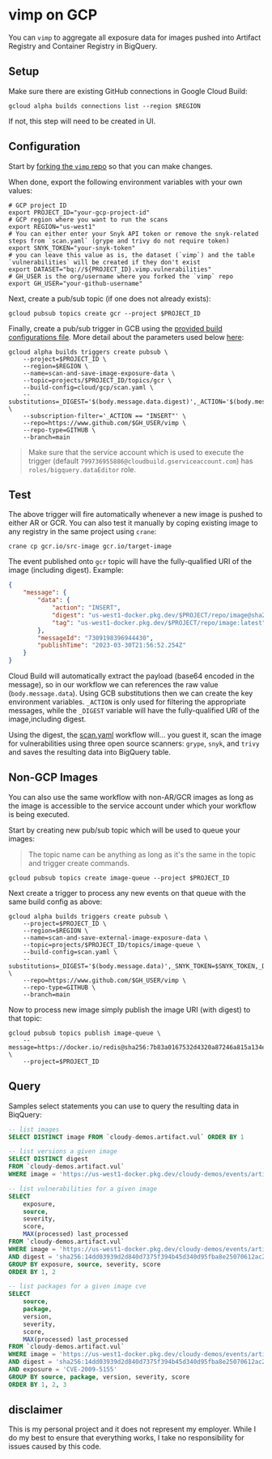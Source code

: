 # vimp on GCP

You can `vimp` to aggregate all exposure data for images pushed into Artifact Registry and Container Registry in BigQuery.

## Setup

Make sure there are existing GitHub connections in Google Cloud Build:

```shell
gcloud alpha builds connections list --region $REGION
```

If not, this step will need to be created in UI.

## Configuration

Start by [forking the `vimp` repo](https://github.com/mchmarny/vimp/fork) so that you can make changes. 

When done, export the following environment variables with your own values: 

```shell
# GCP project ID
export PROJECT_ID="your-gcp-project-id"
# GCP region where you want to run the scans
export REGION="us-west1"
# You can either enter your Snyk API token or remove the snyk-related steps from `scan.yaml` (grype and trivy do not require token)
export SNYK_TOKEN="your-snyk-token"
# you can leave this value as is, the dataset (`vimp`) and the table `vulnerabilities` will be created if they don't exist
export DATASET="bq://${PROJECT_ID}.vimp.vulnerabilities"
# GH_USER is the org/username where you forked the `vimp` repo 
export GH_USER="your-github-username"
```

Next, create a pub/sub topic (if one does not already exists):

```shell
gcloud pubsub topics create gcr --project $PROJECT_ID
```

Finally, create a pub/sub trigger in GCB using the [provided build configurations file](scan-new-image.yaml). More detail about the parameters used below [here](https://cloud.google.com/build/docs/automate-builds-pubsub-events):

```shell
gcloud alpha builds triggers create pubsub \
    --project=$PROJECT_ID \
    --region=$REGION \
    --name=scan-and-save-image-exposure-data \
    --topic=projects/$PROJECT_ID/topics/gcr \
    --build-config=cloud/gcp/scan.yaml \
    --substitutions=_DIGEST='$(body.message.data.digest)',_ACTION='$(body.message.data.action)',_SNYK_TOKEN=$SNYK_TOKEN,_DATASET=$DATASET \
    --subscription-filter='_ACTION == "INSERT"' \
    --repo=https://www.github.com/$GH_USER/vimp \
    --repo-type=GITHUB \
    --branch=main
```

> Make sure that the service account which is used to execute the trigger (default `799736955886@cloudbuild.gserviceaccount.com`) has `roles/bigquery.dataEditor` role. 

## Test

The above trigger will fire automatically whenever a new image is pushed to either AR or GCR. You can also test it manually by coping existing image to any registry in the same project using `crane`: 

```shell
crane cp gcr.io/src-image gcr.io/target-image
```

The event published onto `gcr` topic will have the fully-qualified URI of the image (including digest). Example:

```json
{
    "message": {
        "data": {
            "action": "INSERT", 
            "digest": "us-west1-docker.pkg.dev/$PROJECT/repo/image@sha256:54bc0fead59f304f1727280c3b520aeea7b9e6fd405b7a6ee1dddc8d78044516", 
            "tag": "us-west1-docker.pkg.dev/$PROJECT/repo/image:latest"
        },
        "messageId": "7309198396944430",
        "publishTime": "2023-03-30T21:56:52.254Z"
    }
}
```

Cloud Build will automatically extract the payload (base64 encoded in the message), so in our workflow we can references the raw value (`body.message.data`). Using GCB substitutions then we can create the key environment variables. `_ACTION` is only used for filtering the appropriate messages, while the `_DIGEST` variable will have the fully-qualified URI of the image,including digest.

Using the digest, the [scan.yaml](scan.yaml) workflow will... you guest it, scan the image for vulnerabilities using three open source scanners: `grype`, `snyk`, and `trivy` and saves the resulting data into BigQuery table.

## Non-GCP Images 

You can also use the same workflow with non-AR/GCR images as long as the image is accessible to the service account under which your workflow is being executed. 

Start by creating new pub/sub topic which will be used to queue your images: 

> The topic name can be anything as long as it's the same in the topic and trigger create commands.

```shell
gcloud pubsub topics create image-queue --project $PROJECT_ID
```

Next create a trigger to process any new events on that queue with the same build config as above: 

```shell
gcloud alpha builds triggers create pubsub \
    --project=$PROJECT_ID \
    --region=$REGION \
    --name=scan-and-save-external-image-exposure-data \
    --topic=projects/$PROJECT_ID/topics/image-queue \
    --build-config=scan.yaml \
    --substitutions=_DIGEST='$(body.message.data)',_SNYK_TOKEN=$SNYK_TOKEN,_DATASET=$DATASET \
    --repo=https://www.github.com/$GH_USER/vimp \
    --repo-type=GITHUB \
    --branch=main
```

Now to process new image simply publish the image URI (with digest) to that topic:

```shell
gcloud pubsub topics publish image-queue \
    --message=https://docker.io/redis@sha256:7b83a0167532d4320a87246a815a134e19e31504d85e8e55f0bb5bb9edf70448 \
    --project=$PROJECT_ID
```

## Query 

Samples select statements you can use to query the resulting data in BiqQuery:

```sql
-- list images
SELECT DISTINCT image FROM `cloudy-demos.artifact.vul` ORDER BY 1

-- list versions a given image
SELECT DISTINCT digest
FROM `cloudy-demos.artifact.vul`
WHERE image = 'https://us-west1-docker.pkg.dev/cloudy-demos/events/artifact1'

-- list vulnerabilities for a given image
SELECT
    exposure,
    source,
    severity,
    score,
    MAX(processed) last_processed
FROM `cloudy-demos.artifact.vul`
WHERE image = 'https://us-west1-docker.pkg.dev/cloudy-demos/events/artifact1'
AND digest = 'sha256:14dd03939d2d840d7375f394b45d340d95fba8e25070612ac2883eacd7f93a55'
GROUP BY exposure, source, severity, score
ORDER BY 1, 2

-- list packages for a given image cve
SELECT
    source,
    package,
    version,
    severity,
    score,
    MAX(processed) last_processed
FROM `cloudy-demos.artifact.vul`
WHERE image = 'https://us-west1-docker.pkg.dev/cloudy-demos/events/artifact1'
AND digest = 'sha256:14dd03939d2d840d7375f394b45d340d95fba8e25070612ac2883eacd7f93a55'
AND exposure = 'CVE-2009-5155'
GROUP BY source, package, version, severity, score
ORDER BY 1, 2, 3
```

## disclaimer

This is my personal project and it does not represent my employer. While I do my best to ensure that everything works, I take no responsibility for issues caused by this code.

